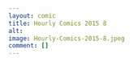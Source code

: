 ```yaml
---
layout: comic
title: Hourly Comics 2015 8
alt: 
image: Hourly-Comics-2015-8.jpeg
comment: []
---
```

